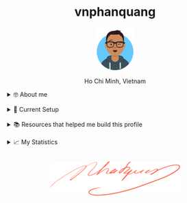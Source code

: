 <h1 align="center">vnphanquang</h1>

<p align="center">
  <a href="https://github.com/vnphanquang" target="_blank">
    <img src="./.github/images/avataaars.svg" alt="vnphanquang" height="100"/>
  </a>
</p>

<p align="center">Ho Chi Minh, Vietnam</p>

<details>
  <summary>🤓 About me</summary>

  <details align="center">
    <summary>My story</summary>
    <details align="center">
      <summary>Expand to see more of this</summary>
      <details align="center">
        <summary>Make this open to see some miracles</summary>
        <details align="center">
          <summary>You are getting there, keep going!</summary>
          <details align="center">
            <summary>You do really want to see how this ends, don't you?</summary>
            <details align="center">
              <summary>Well I have some exciting news to tell you</summary>
              <details align="center">
                <summary>You just wasted 5 seconds for this crap</summary>
                <details align="center">
                  <summary>Get your butt back to work</summary>
                  <details align="center">
                    <summary>Shame on you I have no story</summary>
                    <details align="center">
                      <summary>Okay now you are getting me annoyed...</summary>
                      <details align="center">
                        <summary>Okay okay, I will tell you my story, geez louise!</summary>
                        <details align="center">
                          <summary>It goes like this:</summary>
                          <details align="center">
                            <summary>...</summary>
                          </details>
                        </details>
                      </details>
                    </details>
                  </details>
                </details>
              </details>
            </details>
          </details>
        </details>
      </details>
    </details>
  </details>

  <br />

  My name is Quang Phan. I am a learner and a developer. This is where I dedicate my energy to the open source community.

  You are probably bored already so get back to whatever you were doing. See you out there on the field.

  In case you want to reach me, find me at `vnphanquang` on most social platforms.

  Cheers!
</details>

<br />

<details>
  <summary>💾 Current Setup</summary>
  <br />

My keyboard: [ZSA Moonlander](https://www.zsa.io/moonlander) [![monkeytype.badge]][monkeytype]

See my [.config] here for all my setup.

I mostly use Linux: [i3wm] & [polybar], [alacritty], [fish], [tmux], [neovim],

[![setup screenshot][local.images.setup]][.config]

I also use mac at work sometimes but only when i am forced too 😂.

</details>

<br />

<details>
  <summary>📚 Resources that helped me build this profile</summary>
  <br />

- [`awesome` collection of Github profiles](https://github.com/abhisheknaiidu/awesome-github-profile-readme#icons-) for inspiration
- [simpleicons](https://simpleicons.org/) for svg icons
- [getavataaars](https://getavataaars.com/) for avatar generation
- [wakatime](https://wakatime.com/dashboard), [wakatime-vscode](https://marketplace.visualstudio.com/items?itemName=WakaTime.vscode-wakatime) and the [anmol098/waka-readme-stats](https://github.com/anmol098/waka-readme-stats) github action for the coding stats section at end of this profile.

glhf!
</details>

<br />

<details>
  <summary>📈 My Statistics</summary>
  <br />

<!--START_SECTION:waka-->
![Code Time](http://img.shields.io/badge/Code%20Time-4%2C280%20hrs%206%20mins-blue)

![Profile Views](http://img.shields.io/badge/Profile%20Views-1-blue)

**I'm an Early 🐤** 

```text
🌞 Morning                3897 commits        ███████░░░░░░░░░░░░░░░░░░   27.77 % 
🌆 Daytime                4909 commits        █████████░░░░░░░░░░░░░░░░   34.98 % 
🌃 Evening                4992 commits        █████████░░░░░░░░░░░░░░░░   35.57 % 
🌙 Night                  235 commits         ░░░░░░░░░░░░░░░░░░░░░░░░░   01.67 % 
```
📅 **I'm Most Productive on Friday** 

```text
Monday                   1966 commits        ████░░░░░░░░░░░░░░░░░░░░░   14.01 % 
Tuesday                  2087 commits        ████░░░░░░░░░░░░░░░░░░░░░   14.87 % 
Wednesday                1996 commits        ████░░░░░░░░░░░░░░░░░░░░░   14.22 % 
Thursday                 1556 commits        ███░░░░░░░░░░░░░░░░░░░░░░   11.09 % 
Friday                   2532 commits        █████░░░░░░░░░░░░░░░░░░░░   18.04 % 
Saturday                 2145 commits        ████░░░░░░░░░░░░░░░░░░░░░   15.29 % 
Sunday                   1751 commits        ███░░░░░░░░░░░░░░░░░░░░░░   12.48 % 
```


📊 **This Week I Spent My Time On** 

```text
🕑︎ Time Zone: Asia/Ho_Chi_Minh

💬 Programming Languages: 
Svelte                   15 hrs              ██████████░░░░░░░░░░░░░░░   38.30 % 
TypeScript               7 hrs 20 mins       █████░░░░░░░░░░░░░░░░░░░░   18.72 % 
JavaScript               4 hrs 58 mins       ███░░░░░░░░░░░░░░░░░░░░░░   12.71 % 
Markdown                 2 hrs 37 mins       ██░░░░░░░░░░░░░░░░░░░░░░░   06.71 % 
Image (svg)              2 hrs 15 mins       █░░░░░░░░░░░░░░░░░░░░░░░░   05.78 % 

🔥 Editors: 
Neovim                   38 hrs 7 mins       ████████████████████████░   97.29 % 
VS Code                  1 hr 3 mins         █░░░░░░░░░░░░░░░░░░░░░░░░   02.71 % 

💻 Operating System: 
Linux                    38 hrs 7 mins       ████████████████████████░   97.29 % 
Windows                  1 hr 3 mins         █░░░░░░░░░░░░░░░░░░░░░░░░   02.71 % 
```

**I Mostly Code in TypeScript** 

```text
TypeScript               22 repos            ███████░░░░░░░░░░░░░░░░░░   29.33 % 
JavaScript               22 repos            ███████░░░░░░░░░░░░░░░░░░   29.33 % 
Svelte                   12 repos            ████░░░░░░░░░░░░░░░░░░░░░   16.00 % 
CSS                      3 repos             █░░░░░░░░░░░░░░░░░░░░░░░░   04.00 % 
Jupyter Notebook         1 repo              ░░░░░░░░░░░░░░░░░░░░░░░░░   01.33 % 
```




 Last Updated on 17/04/2025 00:41:52 UTC
<!--END_SECTION:waka-->

</details>


<br />

<p align="center">
  <a href="https://github.com/vnphanquang" target="_blank">
    <img src="./.github/images/signature.svg" height="80" />
  </a>
</p>

[monkeytype.badge]: https://img.shields.io/endpoint?style=for-the-badge&url=https%3A%2F%2Fmonkeytype-badge-vhd5lan7mmhz.runkit.sh%3Fmessage%3D110wpm%26label%3Dmonkeytype%26logoVariant%3Done
[monkeytype]: https://monkeytype.com/

[alacritty]: https://alacritty.org/
[polybar]: https://github.com/polybar/polybar
[i3wm]: https://i3wm.org/
[tmux]: https://github.com/tmux/tmux/wiki
[fish]: https://fishshell.com/
[neovim]: https://neovim.io/
[vscode]: https://code.visualstudio.com/
[vscode.vim]: https://marketplace.visualstudio.com/items?itemName=vscodevim.vim

[.config]: https://github.com/vnphanquang/.config
[local.images.setup]: ./.github/images/setup.png
